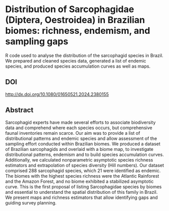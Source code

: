 # Distribution of Sarcophagidae (Diptera, Oestroidea) in Brazilian biomes: richness, endemism, and sampling gaps

R code used to analyse the distribution of the sarcophagid species in Brazil. We prepared and cleaned species data, generated a list of endemic species, and produced species accumulation curves as well as maps.

## DOI

http://dx.doi.org/10.1080/01650521.2024.2380155

## Abstract

Sarcophagid experts have made several efforts to associate biodiversity data and comprehend where each species occurs, but comprehensive faunal inventories remain scarce. Our aim was to provide a list of distributional patterns and endemic species and allow assessment of the sampling effort conducted within Brazilian biomes. We produced a dataset of Brazilian sarcophagids and overlaid with a biome map, to investigate distributional patterns, endemism and to build species accumulation curves. Additionally, we calculated nonparametric asymptotic species richness estimators and extrapolation of species diversity (Hill numbers). Our dataset comprised 288 sarcophagid species, which 21 were identified as endemic. The biomes with the highest species richness were the Atlantic Rainforest and the Amazon Forest, and no biome exhibited a stabilized asymptotic curve. This is the first proposal of listing Sarcophagidae species by biomes and essential to understand the spatial distribution of this family in Brazil. We present maps and richness estimators that allow identifying gaps and guiding survey planning.
